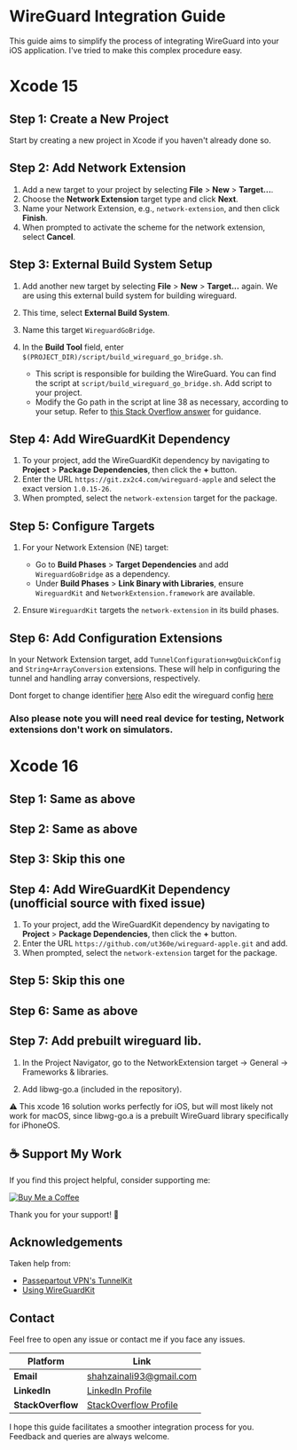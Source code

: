 # WireGuard Integration Guide

This guide aims to simplify the process of integrating WireGuard into your iOS application.  I've tried to make this complex procedure easy.

# Xcode 15

## Step 1: Create a New Project

Start by creating a new project in Xcode if you haven't already done so.

## Step 2: Add Network Extension

1. Add a new target to your project by selecting **File** > **New** > **Target...**.
2. Choose the **Network Extension** target type and click **Next**.
3. Name your Network Extension, e.g., `network-extension`, and then click **Finish**.
4. When prompted to activate the scheme for the network extension, select **Cancel**.

## Step 3: External Build System Setup

1. Add another new target by selecting **File** > **New** > **Target...** again. We are using this external build system for building wireguard.
2. This time, select **External Build System**.
3. Name this target `WireguardGoBridge`.
4. In the **Build Tool** field, enter `$(PROJECT_DIR)/script/build_wireguard_go_bridge.sh`.

    - This script is responsible for building the WireGuard. You can find the script at `script/build_wireguard_go_bridge.sh`. Add script to your project.
    - Modify the Go path in the script at line 38 as necessary, according to your setup. Refer to [this Stack Overflow answer](https://stackoverflow.com/a/64212121) for guidance.

## Step 4: Add WireGuardKit Dependency

1. To your project, add the WireGuardKit dependency by navigating to **Project** > **Package Dependencies**, then click the **+** button.
2. Enter the URL `https://git.zx2c4.com/wireguard-apple` and select the exact version `1.0.15-26`.
3. When prompted, select the `network-extension` target for the package.

## Step 5: Configure Targets

1. For your Network Extension (NE) target:
    - Go to **Build Phases** > **Target Dependencies** and add `WireguardGoBridge` as a dependency.
    - Under **Build Phases** > **Link Binary with Libraries**, ensure `WireguardKit` and `NetworkExtension.framework` are available.

2. Ensure `WireguardKit` targets the `network-extension` in its build phases.

## Step 6: Add Configuration Extensions

In your Network Extension target, add `TunnelConfiguration+wgQuickConfig` and `String+ArrayConversion` extensions. These will help in configuring the tunnel and handling array conversions, respectively.

Dont forget to change identifier [here](https://github.com/Shahzainali/Wireguardkit/blob/e42f0fcf9b9f169575b48bfa9a2671db686676d6/Wireguardkit/WireguardkitApp.swift#L38)
Also edit the wireguard config [here](https://github.com/Shahzainali/Wireguardkit/blob/e42f0fcf9b9f169575b48bfa9a2671db686676d6/Wireguardkit/WireguardkitApp.swift#L44)

### Also please note you will need real device for testing, Network extensions don't work on simulators.

# Xcode 16

## Step 1: Same as above
## Step 2: Same as above
## Step 3: Skip this one
## Step 4: Add WireGuardKit Dependency (unofficial source with fixed issue)

1. To your project, add the WireGuardKit dependency by navigating to **Project** > **Package Dependencies**, then click the **+** button.
2. Enter the URL `https://github.com/ut360e/wireguard-apple.git` and add.
3. When prompted, select the `network-extension` target for the package.

## Step 5: Skip this one
## Step 6: Same as above
## Step 7: Add prebuilt wireguard lib.

1. In the Project Navigator, go to the NetworkExtension target → General → Frameworks & libraries.

2. Add libwg-go.a (included in the repository).

⚠️ This xcode 16 solution works perfectly for iOS, but will most likely not work for macOS, since libwg-go.a is a prebuilt WireGuard library specifically for iPhoneOS.

## ☕ Support My Work

If you find this project helpful, consider supporting me:

[![Buy Me a Coffee](https://img.shields.io/badge/Buy%20Me%20a%20Coffee-%23FFDD00?style=for-the-badge&logo=buy-me-a-coffee&logoColor=black)](https://buymeacoffee.com/shahzainali)

Thank you for your support! 🙏

## Acknowledgements

Taken help from:

- [Passepartout VPN's TunnelKit](https://github.com/passepartoutvpn/tunnelkit/blob/master/README.md)
- [Using WireGuardKit](https://github.com/roop/using-wireguardkit/blob/master/CREATING.md)

## Contact

Feel free to open any issue or contact me if you face any issues.

| **Platform**   | **Link** |
|----------------|------------------------------------------------|
| **Email**      | [shahzainali93@gmail.com](mailto:shahzainali93@gmail.com) |
| **LinkedIn**   | [LinkedIn Profile](https://www.linkedin.com/in/shahzainali/) |
| **StackOverflow** | [StackOverflow Profile](https://stackoverflow.com/users/5154783/shahzain-ali) |



I hope this guide facilitates a smoother integration process for you. Feedback and queries are always welcome.
